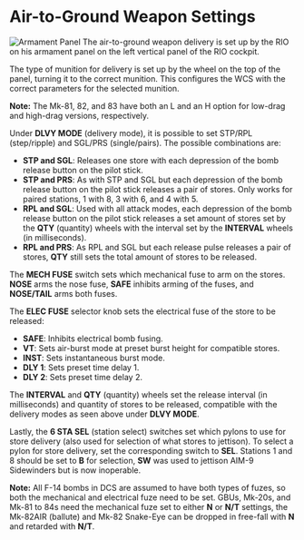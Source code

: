 # Air-to-Ground Weapon Settings
![Armament Panel](images/armamentpanel1.png)
The air-to-ground weapon delivery is set up by the RIO on his armament panel on the left vertical panel of the RIO cockpit.

The type of munition for delivery is set up by the wheel on the top of the panel, turning it to the correct munition. This configures the WCS with the correct parameters for the selected munition.

**Note:** The Mk-81, 82, and 83 have both an L and an H option for low-drag and high-drag versions, respectively.

Under **DLVY MODE** (delivery mode), it is possible to set STP/RPL (step/ripple) and SGL/PRS (single/pairs). The possible combinations are:
- **STP and SGL**: Releases one store with each depression of the bomb release button on the pilot stick.
- **STP and PRS**: As with STP and SGL but each depression of the bomb release button on the pilot stick releases a pair of stores. Only works for paired stations, 1 with 8, 3 with 6, and 4 with 5.
- **RPL and SGL**: Used with all attack modes, each depression of the bomb release button on the pilot stick releases a set amount of stores set by the **QTY** (quantity) wheels with the interval set by the **INTERVAL** wheels (in milliseconds).
- **RPL and PRS**: As RPL and SGL but each release pulse releases a pair of stores, **QTY** still sets the total amount of stores to be released.

The **MECH FUSE** switch sets which mechanical fuse to arm on the stores. **NOSE** arms the nose fuse, **SAFE** inhibits arming of the fuses, and **NOSE/TAIL** arms both fuses.

The **ELEC FUSE** selector knob sets the electrical fuse of the store to be released:
- **SAFE**: Inhibits electrical bomb fusing.
- **VT**: Sets air-burst mode at preset burst height for compatible stores.
- **INST**: Sets instantaneous burst mode.
- **DLY 1**: Sets preset time delay 1.
- **DLY 2**: Sets preset time delay 2.

The **INTERVAL** and **QTY** (quantity) wheels set the release interval (in milliseconds) and quantity of stores to be released, compatible with the delivery modes as seen above under **DLVY MODE**.

Lastly, the **6 STA SEL** (station select) switches set which pylons to use for store delivery (also used for selection of what stores to jettison). To select a pylon for store delivery, set the corresponding switch to **SEL**. Stations 1 and 8 should be set to **B** for selection, **SW** was used to jettison AIM-9 Sidewinders but is now inoperable.

**Note:** All F-14 bombs in DCS are assumed to have both types of fuzes, so both the mechanical and electrical fuze need to be set. GBUs, Mk-20s, and Mk-81 to 84s need the mechanical fuze set to either **N** or **N/T** settings, the Mk-82AIR (ballute) and Mk-82 Snake-Eye can be dropped in free-fall with **N** and retarded with **N/T**.
